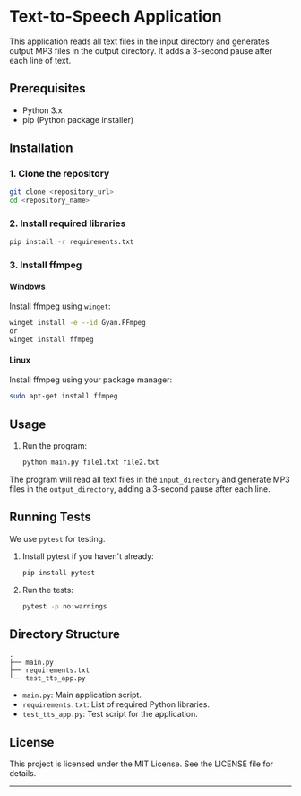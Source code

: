 # Text-to-Speech Application

This application reads all text files in the input directory and generates output MP3 files in the output directory. It adds a 3-second pause after each line of text.

## Prerequisites

- Python 3.x
- pip (Python package installer)

## Installation

### 1. Clone the repository

```bash
git clone <repository_url>
cd <repository_name>
```

### 2. Install required libraries

```bash
pip install -r requirements.txt
```

### 3. Install ffmpeg

#### Windows

Install ffmpeg using `winget`:

```bash
winget install -e --id Gyan.FFmpeg
or
winget install ffmpeg
```

#### Linux

Install ffmpeg using your package manager:

```bash
sudo apt-get install ffmpeg
```

## Usage

1. Run the program:

   ```bash
   python main.py file1.txt file2.txt
   ```

The program will read all text files in the `input_directory` and generate MP3 files in the `output_directory`, adding a 3-second pause after each line.

## Running Tests

We use `pytest` for testing.

1. Install pytest if you haven't already:

   ```bash
   pip install pytest
   ```

2. Run the tests:

   ```bash
   pytest -p no:warnings
   ```

## Directory Structure

```plaintext
.
├── main.py
├── requirements.txt
└── test_tts_app.py
```

- `main.py`: Main application script.
- `requirements.txt`: List of required Python libraries.
- `test_tts_app.py`: Test script for the application.

## License

This project is licensed under the MIT License. See the LICENSE file for details.

---
